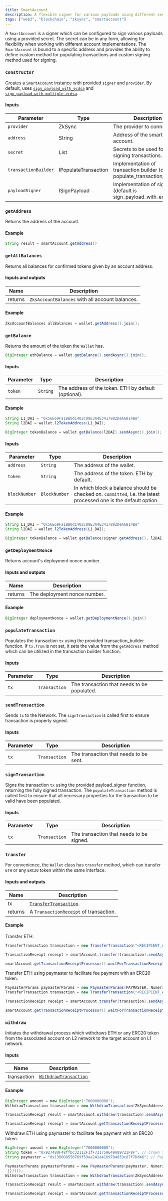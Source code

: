 ```yaml
---
title: SmartAccount
description: A flexible signer for various payloads using different secrets.
tags: ["web3", "blockchain", "zksync", "smartaccount"]
---
```


A `SmartAccount` is a signer which can be configured to sign various payloads using a provided secret.
The secret can be in any form, allowing for flexibility when working with different account implementations.
The `SmartAccount` is bound to a specific address and provides the ability to define custom method for populating transactions
and custom signing method used for signing.
### `constructor`

Creates a `SmartAccount` instance with provided `signer` and `provider`.
By default, uses [`sign_payload_with_ecdsa`](smart-account-utils.md#signpayloadwithecdsa) and [`sign_payload_with_multiple_ecdsa`](smart-account-utils.md#signpayloadwithmultipleecdsa).

#### Inputs

| Parameter            | Type         | Description                                                                    |
|----------------------|--------------|--------------------------------------------------------------------------------|
| `provider`           | ZkSync       | The provider to connect to.                                                    |
| `address`            | String       | Address of the smart account.                                                  |
| `secret`             | List<String> | Secrets to be used for signing transactions.                                   |
| `transactionBuilder` | IPopulateTransaction       | Implementation of transaction builder (default is populate_transaction_ecdsa). |
| `payloadSigner`      | ISignPayload       | Implementation of signing (default is sign_payload_with_ecdsa).                                       |

### `getAddress`

Returns the address of the account.

#### Example

```java
String result = smartAccount.getAddress()
```

### `getAllBalances`

Returns all balances for confirmed tokens given by an account address.

#### Inputs and outputs

| Name    | Description                                     |
| ------- | ----------------------------------------------- |
| returns | `ZksAccountBalances` with all account balances. |

#### Example

```java
ZksAccountBalances allBalances = wallet.getAddress().join();
```

### `getBalance`

Returns the amount of the token the `Wallet` has.

```java
BigInteger ethBalance = wallet.getBalance().sendAsync().join();
```

#### Inputs

| Parameter | Type     | Description                                          |
| --------- | -------- | ---------------------------------------------------- |
| `token`   | `String` | The address of the token. ETH by default (optional). |

#### Example

```java
String L1_DAI = "0x56E69Fa1BB0d1402c89E3A4E3417882DeA6B14Be"
String l2DAI = wallet.l2TokenAddress(L1_DAI);

BigInteger tokenBalance = wallet.getBalance(l2DAI).sendAsync().join();
```

#### Inputs

| Parameter     | Type          | Description                                                                                                      |
| ------------- | ------------- | ---------------------------------------------------------------------------------------------------------------- |
| `address`     | `String`      | The address of the wallet.                                                                                       |
| `token`       | `String`      | The address of the token. ETH by default.                                                                        |
| `blockNumber` | `BlockNumber` | In which block a balance should be checked on. `committed`, i.e. the latest processed one is the default option. |

#### Example

```java
String L1_DAI = "0x56E69Fa1BB0d1402c89E3A4E3417882DeA6B14Be"
String l2DAI = wallet.l2TokenAddress(L1_DAI);

BigInteger tokenBalance = wallet.getBalance(signer.getAddress(), l2DAI, ZkBlockParameterName.COMMITTED).sendAsync().join();
```

### `getDeploymentNonce`

Returns account's deployment nonce number.

#### Inputs and outputs

| Name    | Description                  |
| ------- | ---------------------------- |
| returns | The deployment nonce number. |

#### Example

```java
BigInteger deploymentNonce = wallet.getDeploymentNonce().join()
```

### `populateTransaction`

Populates the transaction `tx` using the provided transaction_builder function.
If `tx.from` is not set, it sets the value from the `getAddress` method which can
be utilized in the transaction builder function.

#### Inputs

| Parameter | Type                                                | Description                                 |
| --------- | --------------------------------------------------- | ------------------------------------------- |
| `tx`      | `Transaction` | The transaction that needs to be populated. |

### `sendTransaction`

Sends `tx` to the Network. The `signTransaction`
is called first to ensure transaction is properly signed.

#### Inputs

| Parameter | Type                                                  | Description                            |
| --------- | ----------------------------------------------------- | -------------------------------------- |
| `tx`      | `Transaction` | The transaction that needs to be sent. |

### `signTransaction`

Signs the transaction `tx` using the provided payload_signer function,
returning the fully signed transaction. The `populateTransaction` method
is called first to ensure that all necessary properties for the transaction to be valid
have been populated.

#### Inputs

| Parameter | Type                                                  | Description                              |
| --------- | ----------------------------------------------------- | ---------------------------------------- |
| `tx`      | `Transaction` | The transaction that needs to be signed. |

### `transfer`

For convenience, the `Wallet` class has `transfer` method, which can transfer `ETH` or any `ERC20`
token within the same interface.

#### Inputs and outputs

| Name    | Description                                                       |
| ------- |-------------------------------------------------------------------|
| tx      | [`TransferTransaction`](/zksync-era/sdk/java/api/types#transfertransaction). |
| returns | A `TransactionReceipt` of transaction.                                        |

#### Example

Transfer ETH.

```java
TransferTransaction transaction = new TransferTransaction("<RECIPIENT_ADDRESS>", BigInteger(7_000_000_000L), signer.getAddress());

TransactionReceipt receipt = smartAccount.transfer(transaction).sendAsync().join();

smartAccount.getTransactionReceiptProcessor().waitForTransactionReceipt(receipt.getTransactionHash());
```

Transfer ETH using paymaster to facilitate fee payment with an ERC20 token.

```java
PaymasterParams paymasterParams = new PaymasterParams(PAYMASTER, Numeric.hexStringToByteArray(FunctionEncoder.encode(Paymaster.encodeApprovalBased(TOKEN, BigInteger.ONE, new byte[] {}))));
TransferTransaction transaction = new TransferTransaction("<RECIPIENT_ADDRESS>", BigInteger(7_000_000_000L), signer.getAddress(), paymasterParams);

TransactionReceipt receipt = smartAccount.transfer(transaction).sendAsync().join();

smartAccount.getTransactionReceiptProcessor().waitForTransactionReceipt(receipt.getTransactionHash());
```

### `withdraw`

Initiates the withdrawal process which withdraws ETH or any ERC20 token from the associated account on
L2 network to the target account on L1 network.

#### Inputs

| Name        | Description                                                      |
| ----------- |------------------------------------------------------------------|
| transaction | [`WithdrawTransaction`](/zksync-era/sdk/java/api/types#withdrawtransaction) |

#### Example

```java
BigInteger amount = new BigInteger("7000000000");
WithdrawTransaction transaction = new WithdrawTransaction(ZkSyncAddresses.ETH_ADDRESS, amount, testWallet.getAddress());

TransactionReceipt result = smartAccount.withdraw(transaction).sendAsync().join();

TransactionReceipt receipt = smartAccount.getTransactionReceiptProcessor().waitForTransactionReceipt(result.getTransactionHash());
```

Withdraw ETH using paymaster to facilitate fee payment with an ERC20 token.

```java
BigInteger amount = new BigInteger("7000000000");
String token = "0x927488F48ffbc32112F1fF721759649A89721F8F"; // Crown token which can be minted for free
String paymaster = "0x13D0D8550769f59aa241a41897D4859c87f7Dd46"; // Paymaster for Crown token

PaymasterParams paymasterParams = new PaymasterParams(paymaster, Numeric.hexStringToByteArray(FunctionEncoder.encode(Paymaster.encodeApprovalBased(token, BigInteger.ONE, new byte[]
 {}))));
WithdrawTransaction transaction = new WithdrawTransaction(ZkSyncAddresses.ETH_ADDRESS, amount, paymasterParams);

TransactionReceipt result = smartAccount.withdraw(transaction).sendAsync().join();

TransactionReceipt receipt = smartAccount.getTransactionReceiptProcessor().waitForTransactionReceipt(result.getTransactionHash());
```
